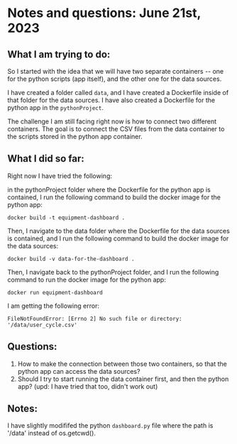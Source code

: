 # Notes and questions: June 21st, 2023

## What I am trying to do:

So I started with the idea that we will have two separate containers -- one for the python scripts (app itself), and the other one for the data sources.

I have created a folder called `data`, and I have created a Dockerfile inside of that folder for the data sources. I have also created a Dockerfile for the python app in the `pythonProject`.

The challenge I am still facing right now is how to connect two different containers. The goal is to connect the CSV files from the data container to the scripts stored in the python app container.


## What I did so far:

Right now I have tried the following: 

in the pythonProject folder where the Dockerfile for the python app is contained, I run the following command to build the docker image for the python app:

```
docker build -t equipment-dashboard .
```

Then, I navigate to the data folder where the Dockerfile for the data sources is contained, and I run the following command to build the docker image for the data sources:

```
docker build -v data-for-the-dashboard .
```

Then, I navigate back to the pythonProject folder, and I run the following command to run the docker image for the python app:

```
docker run equipment-dashboard
```

I am getting the following error:

```
FileNotFoundError: [Errno 2] No such file or directory: '/data/user_cycle.csv'
```

## Questions:

1. How to make the connection between those two containers, so that the python app can access the data sources?
2. Should I try to start running the data container first, and then the python app? (upd: I have tried that too, didn't work out)

## Notes:

I have slightly modififed the python `dashboard.py` file where the path is '/data' instead of os.getcwd().
